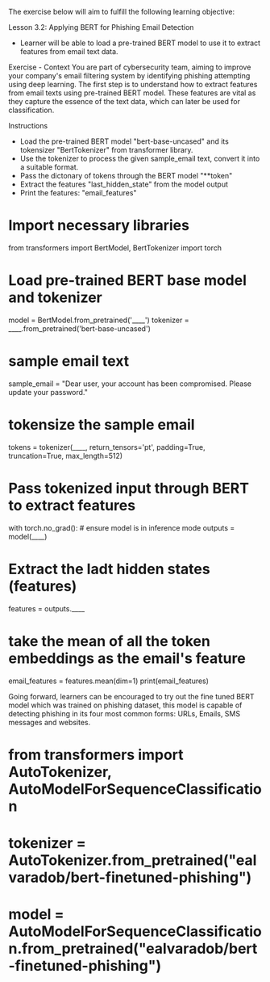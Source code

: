 The exercise below will aim to fulfill the following learning objective:

Lesson 3.2: Applying BERT for Phishing Email Detection

- Learner will be able to load a pre-trained BERT model to use it to extract features from email text data.

Exercise - Context
You are part of cybersecurity team, aiming to improve your company's email filtering system by identifying phishing attempting using deep learning. The first step is to understand how to extract features from email texts using pre-trained BERT model. These features are vital as they capture the essence of the text data, which can later be used for classification.

Instructions

- Load the pre-trained BERT model "bert-base-uncased" and its tokensizer "BertTokenizer" from transformer library.
- Use the tokenizer to process the given sample_email text, convert it into a suitable format.
- Pass the dictonary of tokens through the BERT model "**token"
- Extract the features "last_hidden_state" from the model output
- Print the features: "email_features" 

# Import necessary libraries
from transformers import BertModel, BertTokenizer
import torch

# Load pre-trained BERT base model and tokenizer
model = BertModel.from_pretrained('____')
tokenizer = ____.from_pretrained('bert-base-uncased')

# sample email text
sample_email = "Dear user, your account has been compromised. Please update your password."

# tokensize the sample email
tokens = tokenizer(____, return_tensors='pt', padding=True, truncation=True, max_length=512) 

# Pass tokenized input through BERT to extract features
with torch.no_grad(): # ensure model is in inference mode
    outputs = model(____)

# Extract the ladt hidden states (features)
features = outputs.____

# take the mean of all the token embeddings as the email's feature

email_features = features.mean(dim=1)
print(email_features)



Going forward, learners can be encouraged to try out the fine tuned BERT model which was trained on phishing dataset, this model is capable of detecting phishing in its four most common forms: URLs, Emails, SMS messages and websites.
# from transformers import AutoTokenizer, AutoModelForSequenceClassification
# tokenizer = AutoTokenizer.from_pretrained("ealvaradob/bert-finetuned-phishing")
# model = AutoModelForSequenceClassification.from_pretrained("ealvaradob/bert-finetuned-phishing")